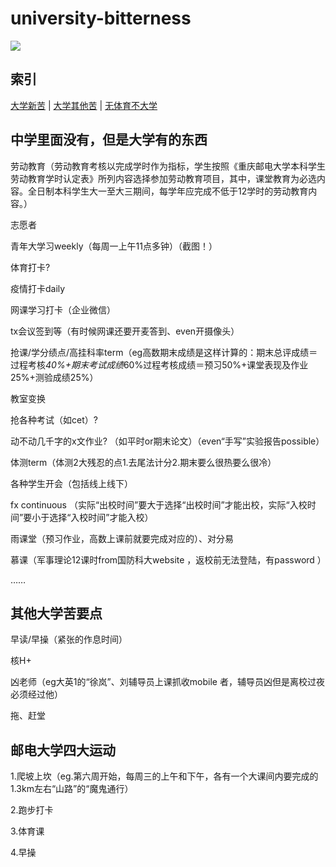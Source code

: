 # **university-bitterness**

![](https://count.getloli.com/get/@universitybitterness)

## 索引

[大学新苦](#中学里面没有但是大学有的东西) \| [大学其他苦](#其他大学苦要点) \| [无体育不大学](#邮电大学四大运动)
 

## 中学里面没有，但是大学有的东西

劳动教育（劳动教育考核以完成学时作为指标，学生按照《重庆邮电大学本科学生劳动教育学时认定表》所列内容选择参加劳动教育项目，其中，课堂教育为必选内容。全日制本科学生大一至大三期间，每学年应完成不低于12学时的劳动教育内容。）

志愿者

青年大学习weekly（每周一上午11点多钟）（截图！）

体育打卡? 

疫情打卡daily 

网课学习打卡（企业微信）

tx会议签到等（有时候网课还要开麦答到、even开摄像头）

抢课/学分绩点/高挂科率term（eg高数期末成绩是这样计算的：期末总评成绩＝过程考核*40%+期末考试成绩*60%过程考核成绩＝预习50%+课堂表现及作业25%+测验成绩25%）

教室变换

抢各种考试（如cet）? 

动不动几千字的x文作业? （如平时or期末论文）（even“手写”实验报告possible）

体测term（体测2大残忍的点1.去尾法计分2.期末要么很热要么很冷）

各种学生开会（包括线上线下）

fx continuous （实际“出校时间”要大于选择“出校时间”才能出校，实际“入校时间”要小于选择“入校时间”才能入校）

雨课堂（预习作业，高数上课前就要完成对应的）、对分易

慕课（军事理论12课时from国防科大website ，返校前无法登陆，有password ）

……


## 其他大学苦要点

早读/早操（紧张的作息时间）

核H+

凶老师（eg大英1的“徐岚”、刘辅导员上课抓收mobile 者，辅导员凶但是离校过夜必须经过他）

拖、赶堂

## 邮电大学四大运动

1.爬坡上坎（eg.第六周开始，每周三的上午和下午，各有一个大课间内要完成的1.3km左右“山路”的“魔鬼通行）

2.跑步打卡

3.体育课

4.早操
